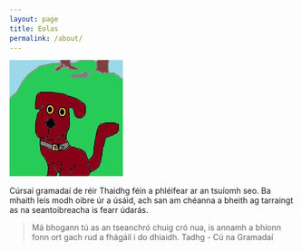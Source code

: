 ```yaml
---
layout: page
title: Eolas
permalink: /about/
---
```

![tadhg](/assets/img/tadhg.jpg)

Cúrsaí gramadaí de réir Thaidhg féin a phléifear ar an tsuíomh
seo. Ba mhaith leis modh oibre úr a úsáid, ach san am chéanna
a bheith ag tarraingt as na seantoibreacha is fearr údarás.

> Má bhogann tú as an tseanchró chuig cró nua, is annamh a bhíonn
> fonn ort gach rud a fhágáil i do dhiaidh.
> Tadhg - Cú na Gramadaí

